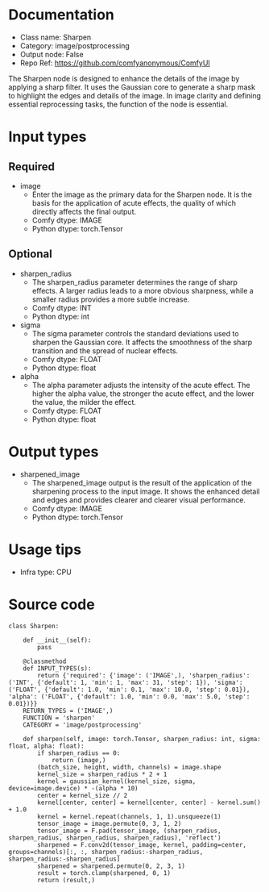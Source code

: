 # Documentation
- Class name: Sharpen
- Category: image/postprocessing
- Output node: False
- Repo Ref: https://github.com/comfyanonymous/ComfyUI

The Sharpen node is designed to enhance the details of the image by applying a sharp filter. It uses the Gaussian core to generate a sharp mask to highlight the edges and details of the image. In image clarity and defining essential reprocessing tasks, the function of the node is essential.

# Input types
## Required
- image
    - Enter the image as the primary data for the Sharpen node. It is the basis for the application of acute effects, the quality of which directly affects the final output.
    - Comfy dtype: IMAGE
    - Python dtype: torch.Tensor
## Optional
- sharpen_radius
    - The sharpen_radius parameter determines the range of sharp effects. A larger radius leads to a more obvious sharpness, while a smaller radius provides a more subtle increase.
    - Comfy dtype: INT
    - Python dtype: int
- sigma
    - The sigma parameter controls the standard deviations used to sharpen the Gaussian core. It affects the smoothness of the sharp transition and the spread of nuclear effects.
    - Comfy dtype: FLOAT
    - Python dtype: float
- alpha
    - The alpha parameter adjusts the intensity of the acute effect. The higher the alpha value, the stronger the acute effect, and the lower the value, the milder the effect.
    - Comfy dtype: FLOAT
    - Python dtype: float

# Output types
- sharpened_image
    - The sharpened_image output is the result of the application of the sharpening process to the input image. It shows the enhanced detail and edges and provides clearer and clearer visual performance.
    - Comfy dtype: IMAGE
    - Python dtype: torch.Tensor

# Usage tips
- Infra type: CPU

# Source code
```
class Sharpen:

    def __init__(self):
        pass

    @classmethod
    def INPUT_TYPES(s):
        return {'required': {'image': ('IMAGE',), 'sharpen_radius': ('INT', {'default': 1, 'min': 1, 'max': 31, 'step': 1}), 'sigma': ('FLOAT', {'default': 1.0, 'min': 0.1, 'max': 10.0, 'step': 0.01}), 'alpha': ('FLOAT', {'default': 1.0, 'min': 0.0, 'max': 5.0, 'step': 0.01})}}
    RETURN_TYPES = ('IMAGE',)
    FUNCTION = 'sharpen'
    CATEGORY = 'image/postprocessing'

    def sharpen(self, image: torch.Tensor, sharpen_radius: int, sigma: float, alpha: float):
        if sharpen_radius == 0:
            return (image,)
        (batch_size, height, width, channels) = image.shape
        kernel_size = sharpen_radius * 2 + 1
        kernel = gaussian_kernel(kernel_size, sigma, device=image.device) * -(alpha * 10)
        center = kernel_size // 2
        kernel[center, center] = kernel[center, center] - kernel.sum() + 1.0
        kernel = kernel.repeat(channels, 1, 1).unsqueeze(1)
        tensor_image = image.permute(0, 3, 1, 2)
        tensor_image = F.pad(tensor_image, (sharpen_radius, sharpen_radius, sharpen_radius, sharpen_radius), 'reflect')
        sharpened = F.conv2d(tensor_image, kernel, padding=center, groups=channels)[:, :, sharpen_radius:-sharpen_radius, sharpen_radius:-sharpen_radius]
        sharpened = sharpened.permute(0, 2, 3, 1)
        result = torch.clamp(sharpened, 0, 1)
        return (result,)
```